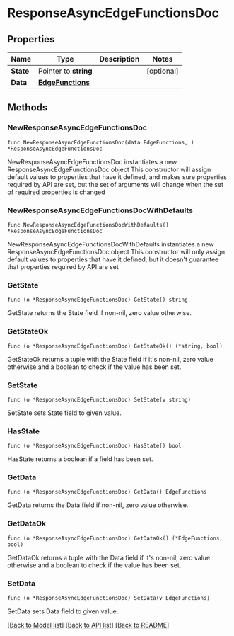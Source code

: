 # ResponseAsyncEdgeFunctionsDoc

## Properties

Name | Type | Description | Notes
------------ | ------------- | ------------- | -------------
**State** | Pointer to **string** |  | [optional] 
**Data** | [**EdgeFunctions**](EdgeFunctions.md) |  | 

## Methods

### NewResponseAsyncEdgeFunctionsDoc

`func NewResponseAsyncEdgeFunctionsDoc(data EdgeFunctions, ) *ResponseAsyncEdgeFunctionsDoc`

NewResponseAsyncEdgeFunctionsDoc instantiates a new ResponseAsyncEdgeFunctionsDoc object
This constructor will assign default values to properties that have it defined,
and makes sure properties required by API are set, but the set of arguments
will change when the set of required properties is changed

### NewResponseAsyncEdgeFunctionsDocWithDefaults

`func NewResponseAsyncEdgeFunctionsDocWithDefaults() *ResponseAsyncEdgeFunctionsDoc`

NewResponseAsyncEdgeFunctionsDocWithDefaults instantiates a new ResponseAsyncEdgeFunctionsDoc object
This constructor will only assign default values to properties that have it defined,
but it doesn't guarantee that properties required by API are set

### GetState

`func (o *ResponseAsyncEdgeFunctionsDoc) GetState() string`

GetState returns the State field if non-nil, zero value otherwise.

### GetStateOk

`func (o *ResponseAsyncEdgeFunctionsDoc) GetStateOk() (*string, bool)`

GetStateOk returns a tuple with the State field if it's non-nil, zero value otherwise
and a boolean to check if the value has been set.

### SetState

`func (o *ResponseAsyncEdgeFunctionsDoc) SetState(v string)`

SetState sets State field to given value.

### HasState

`func (o *ResponseAsyncEdgeFunctionsDoc) HasState() bool`

HasState returns a boolean if a field has been set.

### GetData

`func (o *ResponseAsyncEdgeFunctionsDoc) GetData() EdgeFunctions`

GetData returns the Data field if non-nil, zero value otherwise.

### GetDataOk

`func (o *ResponseAsyncEdgeFunctionsDoc) GetDataOk() (*EdgeFunctions, bool)`

GetDataOk returns a tuple with the Data field if it's non-nil, zero value otherwise
and a boolean to check if the value has been set.

### SetData

`func (o *ResponseAsyncEdgeFunctionsDoc) SetData(v EdgeFunctions)`

SetData sets Data field to given value.



[[Back to Model list]](../README.md#documentation-for-models) [[Back to API list]](../README.md#documentation-for-api-endpoints) [[Back to README]](../README.md)


